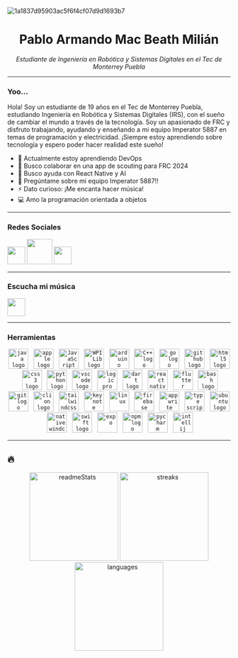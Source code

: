 ![1a1837d95903ac5f6f4cf07d9d1693b7](https://github.com/armandomm09/armandomm09/assets/97997290/37f67631-0ff8-41c9-9d7b-8a01a9b9241f)

<div align="center">
  <h1>Pablo Armando Mac Beath Milián</h1>
  <p><em>Estudiante de Ingeniería en Robótica y Sistemas Digitales en el Tec de Monterrey Puebla</em></p>
</div>

---

### Yoo...

Hola! Soy un estudiante de 19 años en el Tec de Monterrey Puebla, estudiando Ingeniería en Robótica y Sistemas Digitales (IRS), con el sueño de cambiar el mundo a través de la tecnología. Soy un apasionado de FRC y disfruto trabajando, ayudando y enseñando a mi equipo Imperator 5887 en temas de programación y electricidad. ¡Siempre estoy aprendiendo sobre tecnología y espero poder hacer realidad este sueño!

- 🌱 Actualmente estoy aprendiendo DevOps
- 👫 Busco colaborar en una app de scouting para FRC 2024
- 🤔 Busco ayuda con React Native y AI
- 💬 Pregúntame sobre mi equipo Imperator 5887!!
- ⚡ Dato curioso: ¡Me encanta hacer música!
- 💻 Amo la programación orientada a objetos

---

### Redes Sociales

<div align="left">
<a href="https://www.instagram.com/armando_mm09/" target="_blank"><img src="https://www.unipile.com/wp-content/uploads/2022/09/logo_instagram.png" height="40" width="auto"></a>
<a href="https://x.com/armando_mac09?s=21&t=A9pjBMx9PGJFV8YaaD6oQg" target="_blank"><img src="https://assets.stickpng.com/images/580b57fcd9996e24bc43c53e.png" height="57" width="auto"></a>
<a href="https://discord.com/users/427683569465425931" target="_blank"><img src="https://assets-global.website-files.com/6257adef93867e50d84d30e2/636e0a6a49cf127bf92de1e2_icon_clyde_blurple_RGB.png" height="40" width="auto"></a>
</div>

---

### Escucha mi música

<div align="left">
<a href="https://open.spotify.com/artist/0MeoRldwVegwqxGbW57v55?si=raoOByCbSo28vlMHtnWvXQ" target="_blank"><img src="https://upload.wikimedia.org/wikipedia/commons/thumb/1/19/Spotify_logo_without_text.svg/2048px-Spotify_logo_without_text.svg.png" height="40" width="auto"></a>
</div>


---

### Herramientas

<div align="center">

<code><img src="https://cdn.jsdelivr.net/gh/devicons/devicon/icons/java/java-original.svg" height="45" alt="java logo"/></code>&nbsp;&nbsp;
<code><img src="https://cdn.jsdelivr.net/gh/devicons/devicon/icons/apple/apple-original.svg" height="45" alt="apple logo"/></code>&nbsp;&nbsp;
<code><img src="https://cdn.jsdelivr.net/gh/devicons/devicon/icons/javascript/javascript-original.svg" height="45" alt="JavaScript logo"/></code>&nbsp;&nbsp;
<code><img src="https://images.squarespace-cdn.com/content/v1/5d4b06a67cd3580001ded283/1565198481601-L50L62A0MO6KS6XHSY3P/WPILibDev.png" height="45" alt="WPILib logo"/></code>&nbsp;&nbsp;
<code><img src="https://cdn.jsdelivr.net/gh/devicons/devicon/icons/arduino/arduino-original.svg" height="45" alt="arduino logo"/></code>&nbsp;&nbsp;
<code><img src="https://cdn.jsdelivr.net/gh/devicons/devicon/icons/cplusplus/cplusplus-original.svg" height="45" alt="C++ logo"/></code>&nbsp;&nbsp;
<code><img src="https://seeklogo.com/images/G/go-logo-046185B647-seeklogo.com.png" height="45" alt="go logo"/></code>&nbsp;&nbsp;
<code><img src="https://cdn.jsdelivr.net/gh/devicons/devicon/icons/github/github-original.svg" height="45" alt="github logo"/></code>&nbsp;&nbsp;
<code><img src="https://cdn.jsdelivr.net/gh/devicons/devicon/icons/html5/html5-original.svg" height="45" alt="html5 logo"/></code>&nbsp;&nbsp;
<code><img src="https://upload.wikimedia.org/wikipedia/commons/thumb/6/62/CSS3_logo.svg/2048px-CSS3_logo.svg.png" height="45" alt="css3 logo"/></code>&nbsp;&nbsp;
<code><img src="https://cdn.jsdelivr.net/gh/devicons/devicon/icons/python/python-original.svg" height="45" alt="python logo"/></code>&nbsp;&nbsp;
<code><img src="https://cdn.jsdelivr.net/gh/devicons/devicon/icons/vscode/vscode-original.svg" height="45" alt="vscode logo"/></code>&nbsp;&nbsp;
<code><img src="https://upload.wikimedia.org/wikipedia/en/c/c7/Logic_Pro_icon.png" height="45" alt="logic pro logo"/></code>&nbsp;&nbsp;
<code><img src="https://cdn.jsdelivr.net/gh/devicons/devicon/icons/dart/dart-original.svg" height="45" alt="dart logo"/></code>&nbsp;&nbsp;
<code><img src="https://cdn4.iconfinder.com/data/icons/logos-3/600/React.js_logo-512.png" height="45" alt="react native"/></code>&nbsp;&nbsp;
<code><img src="https://cdn.jsdelivr.net/gh/devicons/devicon/icons/flutter/flutter-original.svg" height="45" alt="flutter logo"/></code>&nbsp;&nbsp;
<code><img src="https://cdn.jsdelivr.net/gh/devicons/devicon/icons/bash/bash-original.svg" height="45" alt="bash logo"/></code>&nbsp;&nbsp;
<code><img src="https://cdn.jsdelivr.net/gh/devicons/devicon/icons/git/git-original.svg" height="45" alt="git logo"/></code>&nbsp;&nbsp;
<code><img src="https://static-00.iconduck.com/assets.00/clion-icon-512x512-tvyolucv.png" height="45" alt="clion logo"/></code>&nbsp;&nbsp;
<code><img src="https://cdn.icon-icons.com/icons2/2699/PNG/512/tailwindcss_logo_icon_167923.png" height="45" alt="tailwindcss"/></code>&nbsp;&nbsp;
<code><img src="https://help.apple.com/assets/649B288FBEEB899ECF080839/649B289338E6B171A100ADC8/en_US/97f5f4dfe6df84d78caacff68ec63538.png" height="45" alt="keynote logo"/></code>&nbsp;&nbsp;
<code><img src="https://upload.wikimedia.org/wikipedia/commons/thumb/3/35/Tux.svg/648px-Tux.svg.png" height="45" alt="linux"/></code>&nbsp;&nbsp;
<code><img src="https://cdn.iconscout.com/icon/free/png-256/free-firebase-3628772-3030134.png" height="45" alt="firebase logo"/></code>&nbsp;&nbsp;
<code><img src="https://appwrite.io/assets/logomark/logo.png" height="45" alt="appwrite"/></code>&nbsp;&nbsp;
<code><img src="https://cdn.iconscout.com/icon/free/png-256/free-typescript-1174965.png" height="45" alt="type script"/></code>&nbsp;&nbsp;
<code><img src="https://www.xilinx.com/content/xilinx/en/products/design-tools/embedded-software/ubuntu/_jcr_content/root/parsysFullWidth/xilinxflexibleslab/xilinxflexibleslab-parsys/xilinxcolumns_149128/childParsys-2/xilinximage.img.png/1629757312962.png" height="45" alt="ubuntu logo"/></code>&nbsp;&nbsp;
<code><img src="https://reactnativewind.com/img/logo.svg" height="45" alt="nativewindcss"/></code>&nbsp;&nbsp;
<code><img src="https://cdn.freebiesupply.com/logos/large/2x/swift-15-logo-svg-vector.svg" height="45" alt="swift logo"/></code>&nbsp;&nbsp;
<code><img src="https://cdn.icon-icons.com/icons2/2389/PNG/512/expo_logo_icon_145293.png" height="45" alt="expo"/></code>&nbsp;&nbsp;
<code><img src="https://seeklogo.com/images/N/npm-logo-01B8642EDD-seeklogo.com.png" height="45" alt="npm logo"/></code>&nbsp;&nbsp;
<code><img src="https://upload.wikimedia.org/wikipedia/commons/thumb/1/1d/PyCharm_Icon.svg/1200px-PyCharm_Icon.svg.png" height="45" alt="pycharm logo"/></code>&nbsp;&nbsp;
<code><img src="https://upload.wikimedia.org/wikipedia/commons/thumb/9/9c/IntelliJ_IDEA_Icon.svg/2048px-IntelliJ_IDEA_Icon.svg.png" height="45" alt="intellij logo"/></code>&nbsp;&nbsp;
  
</div>

---

## 🔥

<div align="center">
  <img src="https://github-readme-stats.vercel.app/api?username=armandomm09&theme=chartreuse-dark&show_icons=true&hide_border=true&count_private=true" alt="readmeStats" height="200"/>
  <img src="https://github-readme-streak-stats.herokuapp.com/?user=armandomm09&theme=chartreuse-dark&hide_border=true" alt="streaks" height="200" />
  <img src="https://github-readme-stats.vercel.app/api/top-langs/?username=armandomm09&theme=chartreuse-dark&show_icons=true&hide_border=true&layout=compact" alt="languages" height="200" />
</div>
